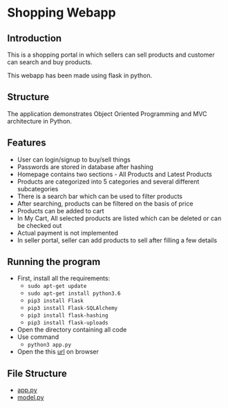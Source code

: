 # Shopping Webapp

## Introduction

This is a shopping portal in which sellers can sell products and customer can search and buy products.

This webapp has been made using flask in python.

## Structure

The application demonstrates Object Oriented Programming and MVC architecture in Python.

## Features

- User can login/signup to buy/sell things
- Passwords are stored in database after hashing
- Homepage contains two sections - All Products and Latest Products
- Products are categorized into 5 categories and several different subcategories
- There is a search bar which can be used to filter products
- After searching, products can be filtered on the basis of price
- Products can be added to cart
- In My Cart, All selected products are listed which can be deleted or can be checked out
- Actual payment is not implemented
- In seller portal, seller can add products to sell after filling a few details

## Running the program

- First, install all the requirements:
    - `sudo apt-get update`
    - `sudo apt-get install python3.6`
    - `pip3 install Flask`
    - `pip3 install Flask-SQLAlchemy`
    - `pip3 install flask-hashing`
    - `pip3 install flask-uploads`
- Open the directory containing all code
- Use command
    - `python3 app.py`
- Open the this [url](http://127.0.0.1:5000) on browser

## File Structure

 * [app.py](./app.py)
 * [model.py](./model.py)